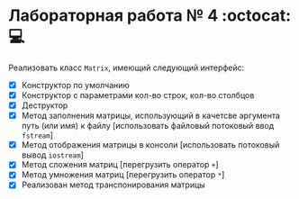 # Лабораторная работа № 4 :octocat:  :computer:
Реализовать класс `Matrix`, имеющий следующий интерфейс:
  - [x] Конструктор по умолчанию
  - [x] Конструктор с параметрами кол-во строк, кол-во столбцов
  - [x] Деструктор
  - [x] Метод заполнения матрицы, использующий в качетсве аргумента путь (или имя) к файлу [использовать файловый потоковый ввод `fstream`]
  - [x] Метод отображения матрицы в консоли [использовать потоковый вывод `iostream`]
  - [x] Метод сложения матриц [перегрузить оператор `+`]
  - [x] Метод умножения матриц [перегрузить оператор `*`]
  - [x] Реализован метод транспонирования матрицы
